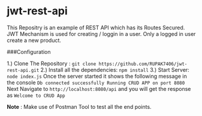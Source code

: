 # jwt-rest-api

This Repositry is an example of REST API which has its Routes Secured. JWT Mechanism is used for creating / loggin in a user. Only a logged in user create a new product.

###Configuration

1.) Clone The Repository :
`git clone https://github.com/RUPAK7406/jwt-rest-api.git`
 2.) Install all the dependencies:
 `npm install`
 3.) Start Server:
 `node index.js`
Once the server started it shows the following message in the console
`Db connected successfully
Running CRUD APP on port 8080`
Next Navigate to `http://localhost:8080/api` and you will get the response as `Welcome to CRUD App`

**Note** : Make use of Postman Tool to test all the end points.

